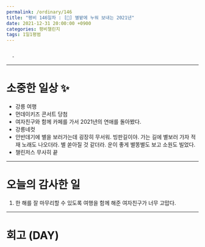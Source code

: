```yaml
---
permalink: /ordinary/146
title: "평비 146일차 : [🧳] 별밭에 누워 보내는 2021년"
date: 2021-12-31 20:00:00 +0900
categories: 평비챌린지
tags: 1일1평범
---
```

```

  - 
```

---
# 소중한 일상 ✨
- 강릉 여행
- 먼데이키즈 콘서트 당첨
- 여자친구와 함께 카페를 가서 2021년의 연애를 돌아봤다.
- 강릉네컷
- 안반데기에 별을 보러가는데 굉장히 무서워. 빙판길이야. 가는 길에 별보러 가자 적재 노래도 나오더라. 별 쏟아질 것 같더라. 운이 좋게 별똥별도 보고 소원도 빌었다.
- 챌린저스 무사히 끝

---
# 오늘의 감사한 일
1. 한 해를 잘 마무리할 수 있도록 여행을 함께 해준 여자친구가 너무 고맙다.  

---
# 회고 (DAY)
